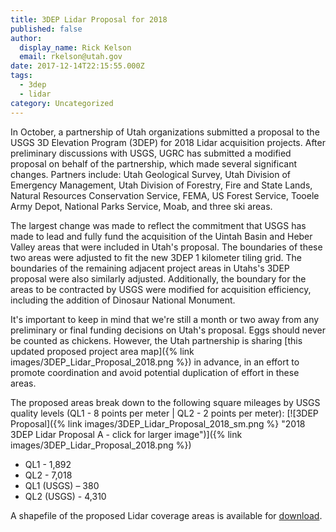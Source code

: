 ```yaml
---
title: 3DEP Lidar Proposal for 2018
published: false
author:
  display_name: Rick Kelson
  email: rkelson@utah.gov
date: 2017-12-14T22:15:55.000Z
tags:
  - 3dep
  - lidar
category: Uncategorized
---
```


In October, a partnership of Utah organizations submitted a proposal to the USGS 3D Elevation Program (3DEP) for 2018 Lidar acquisition projects. After preliminary discussions with USGS, UGRC has submitted a modified proposal on behalf of the partnership, which made several significant changes. Partners include: Utah Geological Survey, Utah Division of Emergency Management, Utah Division of Forestry, Fire and State Lands, Natural Resources Conservation Service, FEMA, US Forest Service, Tooele Army Depot, National Parks Service, Moab, and three ski areas.

The largest change was made to reflect the commitment that USGS has made to lead and fully fund the acquisition of the Uintah Basin and Heber Valley areas that were included in Utah's proposal. The boundaries of these two areas were adjusted to fit the new 3DEP 1 kilometer tiling grid. The boundaries of the remaining adjacent project areas in Utahs's 3DEP proposal were also similarly adjusted. Additionally, the boundary for the areas to be contracted by USGS were modified for acquisition efficiency, including the addition of Dinosaur National Monument.

It's important to keep in mind that we're still a month or two away from any preliminary or final funding decisions on Utah's proposal. Eggs should never be counted as chickens. However, the Utah partnership is sharing [this updated proposed project area map]({% link images/3DEP_Lidar_Proposal_2018.png %})
in advance, in an effort to promote coordination and avoid potential duplication of effort in these areas.

The proposed areas break down to the following square mileages by USGS quality levels (QL1 - 8 points per meter | QL2 - 2 points per meter):
[![3DEP Proposal]({% link images/3DEP_Lidar_Proposal_2018_sm.png %} "2018 3DEP Lidar Proposal A - click for larger image")]({% link images/3DEP_Lidar_Proposal_2018.png %})

- QL1 - 1,892
- QL2 - 7,018
- QL1 (USGS) – 380
- QL2 (USGS) - 4,310

A shapefile of the proposed Lidar coverage areas is available for [download](https://drive.google.com/a/utah.gov/uc?id=1iCxenICL-GKWu-6zWMiYtgSXvD9H6o4g&export=download).
